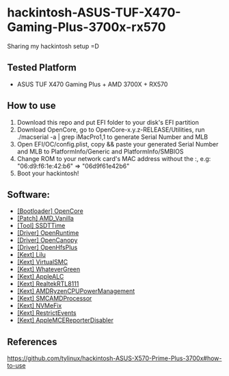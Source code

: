 
# hackintosh-ASUS-TUF-X470-Gaming-Plus-3700x-rx570
Sharing my hackintosh setup =D


## Tested Platform

-   ASUS TUF X470 Gaming Plus + AMD 3700X + RX570

## How to use

1. Download this repo and put EFI folder to your disk's EFI partition
2. Download OpenCore, go to OpenCore-x.y.z-RELEASE/Utilities, run ./macserial -a | grep iMacPro1,1 to generate Serial Number and MLB
3. Open EFI/OC/config.plist, copy && paste your generated Serial Number and MLB to PlatformInfo/Generic and PlatformInfo/SMBIOS
4. Change ROM to your network card's MAC address without the :, e.g: "06:d9:f6:1e:42:b6" => "06d9f61e42b6"
5. Boot your hackintosh!

## Software:

-   [[Bootloader] OpenCore](https://github.com/acidanthera/OpenCorePkg)
-   [[Patch] AMD_Vanilla](https://github.com/AMD-OSX/AMD_Vanilla)
-   [[Tool] SSDTTime](https://github.com/corpnewt/SSDTTime)
-   [[Driver] OpenRuntime](https://github.com/acidanthera/OpenCorePkg)
-   [[Driver] OpenCanopy](https://github.com/acidanthera/OpenCorePkg)
-   [[Driver] OpenHfsPlus](https://github.com/acidanthera/OpenCorePkg)
-   [[Kext] Lilu](https://github.com/acidanthera/Lilu)
-   [[Kext] VirtualSMC](https://github.com/acidanthera/VirtualSMC)
-   [[Kext] WhateverGreen](https://github.com/acidanthera/WhateverGreen)
-   [[Kext] AppleALC](https://github.com/acidanthera/AppleALC)
-   [[Kext] RealtekRTL8111](https://github.com/Mieze/RTL8111_driver_for_OS_X)
-   [[Kext] AMDRyzenCPUPowerManagement](https://github.com/trulyspinach/SMCAMDProcessor)
-   [[Kext] SMCAMDProcessor](https://github.com/trulyspinach/SMCAMDProcessor)
-   [[Kext] NVMeFix](https://github.com/acidanthera/NVMeFix)
-   [[Kext] RestrictEvents](https://github.com/acidanthera/RestrictEvents)
-   [[Kext] AppleMCEReporterDisabler](https://github.com/AMD-OSX/AMD_Vanilla/blob/opencore/Extra/AppleMCEReporterDisabler.kext.zip)
## References
https://github.com/tylinux/hackintosh-ASUS-X570-Prime-Plus-3700x#how-to-use
